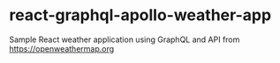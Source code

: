 # react-graphql-apollo-weather-app
Sample React weather application using GraphQL and API from https://openweathermap.org
